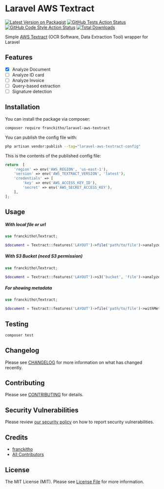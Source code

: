 # Laravel AWS Textract

[![Latest Version on Packagist](https://img.shields.io/packagist/v/franckitho/laravel-aws-textract.svg?style=flat-square)](https://packagist.org/packages/franckitho/laravel-aws-textract)
[![GitHub Tests Action Status](https://img.shields.io/github/actions/workflow/status/franckitho/laravel-aws-textract/run-tests.yml?branch=main&label=tests&style=flat-square)](https://github.com/franckitho/laravel-aws-textract/actions?query=workflow%3Arun-tests+branch%3Amain)
[![GitHub Code Style Action Status](https://img.shields.io/github/actions/workflow/status/franckitho/laravel-aws-textract/fix-php-code-style-issues.yml?branch=main&label=code%20style&style=flat-square)](https://github.com/franckitho/laravel-aws-textract/actions?query=workflow%3A"Fix+PHP+code+style+issues"+branch%3Amain)
[![Total Downloads](https://img.shields.io/packagist/dt/franckitho/laravel-aws-textract.svg?style=flat-square)](https://packagist.org/packages/franckitho/laravel-aws-textract)

Simple [AWS Textract](https://aws.amazon.com/fr/textract/) (OCR Software, Data Extraction Tool) wrapper for Laravel

## Features
- [x] Analyze Document
- [ ] Analyze ID card
- [ ] Analyze Invoice
- [ ] Query-based extraction
- [ ] Signature detection  

## Installation

You can install the package via composer:

```bash
composer require franckitho/laravel-aws-textract
```

You can publish the config file with:

```bash
php artisan vendor:publish --tag="laravel-aws-textract-config"
```

This is the contents of the published config file:

```php
return  [
    'region' => env('AWS_REGION', 'us-east-1'),
    'version' => env('AWS_TEXTRACT_VERSION', 'latest'),
    'credentials' => [
        'key' => env('AWS_ACCESS_KEY_ID'),
        'secret' => env('AWS_SECRET_ACCESS_KEY'),
    ],
];
```

## Usage

##### With local file or url
```php
use franckitho\Textract;

$document = Textract::features('LAYOUT')->file('path/to/file')->analyze();
```

##### With S3 Bucket (need S3 permission)
```php
use franckitho\Textract;

$document = Textract::features('LAYOUT')->s3('bucket', 'file')->analyze();
```

##### For showing metadata
```php
use franckitho\Textract;

$document = Textract::features('LAYOUT')->file('path/to/file')->withMetaData()->analyze();
```

## Testing

```bash
composer test
```

## Changelog

Please see [CHANGELOG](CHANGELOG.md) for more information on what has changed recently.

## Contributing

Please see [CONTRIBUTING](CONTRIBUTING.md) for details.

## Security Vulnerabilities

Please review [our security policy](../../security/policy) on how to report security vulnerabilities.

## Credits

- [franckitho](https://github.com/franckitho)
- [All Contributors](../../contributors)

## License

The MIT License (MIT). Please see [License File](LICENSE.md) for more information.

